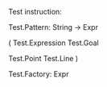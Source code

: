 ﻿Test instruction:

Test.Pattern: String -> Expr

(
Test.Expression
Test.Goal

Test.Point
Test.Line
)

Test.Factory: Expr 